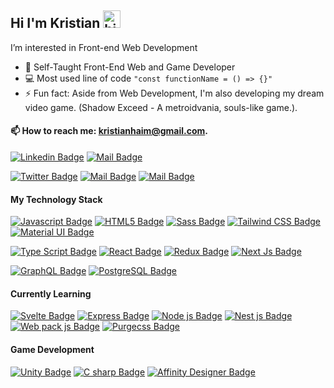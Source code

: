## Hi I'm Kristian <img src="https://user-images.githubusercontent.com/1303154/88677602-1635ba80-d120-11ea-84d8-d263ba5fc3c0.gif" width="28px" alt="hi">

 I’m interested in Front-end Web Development


- 🔭 Self-Taught Front-End Web and Game Developer
- :computer: Most used line of code `"const functionName = () => {}"`
- ⚡ Fun fact: Aside from Web Development, 
 I'm also developing my dream video game.
  (Shadow Exceed - A metroidvania, souls-like game.).
#### :mailbox: How to reach me: kristianhaim@gmail.com.
[![Linkedin Badge](https://img.shields.io/badge/-Kristian_Haim-0e76a8?style=flat&labelColor=0e76a8&logo=linkedin&logoColor=white)](https://www.linkedin.com/in/kristian-haim-aa6b931ab/)   [![Mail Badge](https://img.shields.io/badge/-Kristian_Haim-c0392b?style=flat&labelColor=c0392b&logo=gmail&logoColor=white)](mailto:kristianhaim@gmail.com) 

  
   [![Twitter Badge](https://img.shields.io/badge/-@Kianhaim-1ca0f1?style=flat&labelColor=1ca0f1&logo=twitter&logoColor=white&link=https://twitter.com/KianHaim)](https://twitter.com/KianHaim)   [![Mail Badge](https://img.shields.io/badge/-KianHaim-e74c3c?style=flat&labelColor=e74c3c&logo=youtube&logoColor=white)](https://www.youtube.com/channel/UCuzPNGQ0kqBTMyR9BbUE2GQ)  [![Mail Badge](https://img.shields.io/badge/-@kianhaim-e84393?style=flat&labelColor=e84393&logo=instagram&logoColor=white)](https://instagram.com/kianhaim) 

#### My Technology Stack

<!-- TODO: Make technologies links takes you to repositories -->

[![Javascript Badge](https://img.shields.io/badge/-Java_script-000000?style=for-the-badge&labelColor=black&logo=javascript&logoColor=F0DB4F)](#)   [![HTML5 Badge](https://img.shields.io/badge/-HTML5-000000?style=for-the-badge&labelColor=black&logo=html5&logoColor=E34F26)](#)   [![Sass Badge](https://img.shields.io/badge/-Sass-000000?style=for-the-badge&labelColor=black&logo=Sass&logoColor=CC6699)](#)   [![Tailwind CSS Badge](https://img.shields.io/badge/-Tailwind_CSS-000000?style=for-the-badge&labelColor=black&logo=tailwindcss&logoColor=38B2AC)](#)   [![Material UI Badge](https://img.shields.io/badge/-Material_UI-000000?style=for-the-badge&labelColor=black&logo=material-ui&logoColor=0081CB)](#)

  
[![Type Script Badge](https://img.shields.io/badge/-Typescript-000000?style=for-the-badge&labelColor=black&logo=typescript&logoColor=3178C6)](#)   [![React Badge](https://img.shields.io/badge/-React_JS-000000?style=for-the-badge&labelColor=black&logo=react&logoColor=61DBFB)](#)   [![Redux Badge](https://img.shields.io/badge/-Redux-000000?style=for-the-badge&labelColor=black&logo=redux&logoColor=764ABC)](#)   [![Next Js Badge](https://img.shields.io/badge/-Next_js-000000?style=for-the-badge&labelColor=black&logo=nextdotjs&logoColor=FFFFFF)](#)
 
 [![GraphQL Badge](https://img.shields.io/badge/-GraphQL-000000?style=for-the-badge&labelColor=black&logo=GraphQL&logoColor=E10098)](#)   [![PostgreSQL Badge](https://img.shields.io/badge/-PostgreSQL-000000?style=for-the-badge&labelColor=black&logo=postgreSQL&logoColor=4169E1)](#)  
  
 
  #### Currently Learning
   [![Svelte Badge](https://img.shields.io/badge/-Svelte-000000?style=for-the-badge&labelColor=black&logo=svelte&logoColor=FF3E00)](#)   [![Express Badge](https://img.shields.io/badge/-Express-000000?style=for-the-badge&labelColor=black&logo=express&logoColor=663399)](#)  [![Node js Badge](https://img.shields.io/badge/-Node_js-000000?style=for-the-badge&labelColor=black&logo=node.js&logoColor=339933)](#)  [![Nest js Badge](https://img.shields.io/badge/-Nest_js-000000?style=for-the-badge&labelColor=black&logo=nestjs&logoColor=E0234E)](#)  [![Web pack js Badge](https://img.shields.io/badge/-Web_Pack-000000?style=for-the-badge&labelColor=black&logo=webpack&logoColor=8DD6F9)](#)  [![Purgecss Badge](https://img.shields.io/badge/-Prurge_CSS-000000?style=for-the-badge&labelColor=black&logo=purgecss&logoColor=E6E6E6)](#)  
  
 #### Game Development
 [![Unity Badge](https://img.shields.io/badge/-Unity-000000?style=for-the-badge&labelColor=black&logo=unity&logoColor=FFFFFF)](#)   [![C sharp Badge](https://img.shields.io/badge/-C_Sharp-000000?style=for-the-badge&labelColor=black&logo=csharp&logoColor=239120)](#)   [![Affinity Designer Badge](https://img.shields.io/badge/-Affinity_Designer-000000?style=for-the-badge&labelColor=black&logo=affinitydesigner&logoColor=1B72BE)](#)

